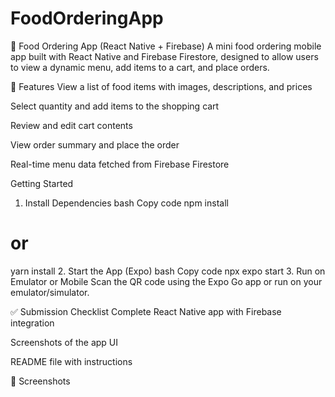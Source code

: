 # FoodOrderingApp
🍔 Food Ordering App (React Native + Firebase)
A mini food ordering mobile app built with React Native and Firebase Firestore, designed to allow users to view a dynamic menu, add items to a cart, and place orders.

📱 Features
View a list of food items with images, descriptions, and prices

Select quantity and add items to the shopping cart

Review and edit cart contents

View order summary and place the order

Real-time menu data fetched from Firebase Firestore


 Getting Started
1. Install Dependencies
bash
Copy code
npm install
# or
yarn install
2. Start the App (Expo)
bash
Copy code
npx expo start
3. Run on Emulator or Mobile
Scan the QR code using the Expo Go app or run on your emulator/simulator.

✅ Submission Checklist
 Complete React Native app with Firebase integration

 Screenshots of the app UI

 README file with instructions

📸 Screenshots
